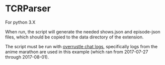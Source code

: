 # TCRParser

For python 3.X

When run, the script will generate the needed shows.json and episode-json files, which should be copied to the data directory of the extension.

The script must be run with [overrustle chat logs](https://overrustlelogs.net/Twitchpresents%20chatlog), specifically logs from the anime marathon are used in this example (which ran from 2017-07-27 through 2017-08-01).
